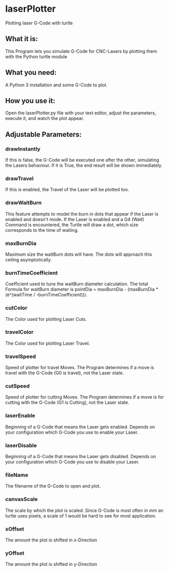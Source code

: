 # laserPlotter
Plotting laser G-Code with turtle
## What it is:
This Program lets you simulate G-Code for CNC-Lasers by plotting them with the Python turtle module
## What you need:
A Python 3 installation and some G-Code to plot.
## How you use it:
Open the laserPlotter.py file with your text editor, adjust the parameters, execute it, and watch the plot appear.
## Adjustable Parameters:
### drawInstantly
If this is false, the G-Code will be executed one after the other, simulating the Lasers behaviour.
If it is True, the end result will be shown immediately.
### drawTravel
If this is enabled, the Travel of the Laser will be plotted too.
### drawWaitBurn
This feature attempts to model the burn in dots that appear if the Laser is enabled and doesn't mode. If the Laser is enabled and a G4 (Wait) Command is encountered, the Turtle will draw a dot, which size corresponds to the time of waiting.
### maxBurnDia
Maximum size the waitBurn dots will have. The dots will approach this ceiling asymptotically.
### burnTimeCoefficient
Coefficient used to tune the waitBurn diameter calculation. The total Formula for waitBurn diameter is pointDia = maxBurnDia - (maxBurnDia * (e^(waitTime / -burnTimeCoefficient))).
### cutColor
The Color used for plotting Laser Cuts.
### travelColor
The Color used for plotting Laser Travel.
### travelSpeed
Speed of plotter for travel Moves. The Program determines if a move is travel with the G-Code (G0 is travel), not the Laser state.
### cutSpeed
Speed of plotter for cutting Moves. The Program determines if a move is for cutting with the G-Code (G1 is Cutting), not the Laser state.
### laserEnable
Beginning of a G-Code that means the Laser gets enabled.
Depends on your configuration which G-Code you use to enable your Laser.
### laserDisable
Beginning of a G-Code that means the Laser gets disabled.
Depends on your configuration which G-Code you use to disable your Laser.
### fileName
The filename of the G-Code to open and plot.
### canvasScale
The scale by which the plot is scaled. Since G-Code is most often in mm an turtle uses pixels,
a scale of 1 would be hard to see for most application.
### xOffset
The amount the plot is shifted in x-Direction
### yOffset
The amount the plot is shifted in y-Direction
